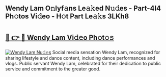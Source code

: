 ## Wendy Lam O𝚗lyf𝚊ns Le𝚊𝚔ed N𝚞𝚍es - Part-4I4 Ph𝚘tos Vi𝚍eo - H𝚘t Part Le𝚊𝚔s 3LKh8

# <h2><a href="http://hf1unai.feru.top/?c=Wendy+Lam">🔗 👉 🔴 Wendy Lam Vi𝚍𝚎o Ph𝚘t𝚘𝚜</a></h2>

[![Wendy Lam Nu𝚍𝚎s](https://i.imgur.com/0TWrTi3.gif)](http://hf1unai.feru.top/?c=Wendy+Lam)
Social media sensation Wendy Lam, recognized for sharing lifestyle and dance content, including dance performances and vlogs. Public servant Wendy Lam, celebrated for their dedication to public service and commitment to the greater good. 
